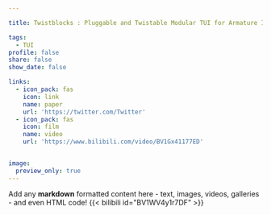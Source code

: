 ```yaml
---

title: Twistblocks : Pluggable and Twistable Modular TUI for Armature Interaction in 3D Design

tags:
  - TUI
profile: false
share: false
show_date: false

links:
  - icon_pack: fas
    icon: link
    name: paper
    url: 'https://twitter.com/Twitter'
  - icon_pack: fas
    icon: film
    name: video
    url: 'https://www.bilibili.com/video/BV1Gx41177ED'


image: 
  preview_only: true
---
```

Add any **markdown** formatted content here - text, images, videos, galleries - and even HTML code!
{{< bilibili id="BV1WV4y1r7DF" >}}